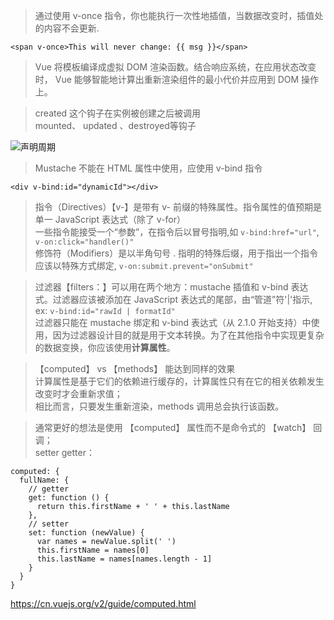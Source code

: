 > 通过使用 v-once 指令，你也能执行一次性地插值，当数据改变时，插值处的内容不会更新.

```
<span v-once>This will never change: {{ msg }}</span>
```

>  Vue 将模板编译成虚拟 DOM 渲染函数。结合响应系统，在应用状态改变时， Vue 能够智能地计算出重新渲染组件的最小代价并应用到 DOM 操作上。

> created 这个钩子在实例被创建之后被调用  
mounted、 updated 、destroyed等钩子

![声明周期](https://cn.vuejs.org/images/lifecycle.png)

> Mustache 不能在 HTML 属性中使用，应使用 v-bind 指令

```
<div v-bind:id="dynamicId"></div>
```

> 指令（Directives）【v-】是带有 v- 前缀的特殊属性。指令属性的值预期是单一 JavaScript 表达式（除了 v-for）  
一些指令能接受一个“参数”，在指令后以冒号指明,如 `v-bind:href="url"`, `v-on:click="handler()"`  
修饰符（Modifiers）是以半角句号 . 指明的特殊后缀，用于指出一个指令应该以特殊方式绑定, `v-on:submit.prevent="onSubmit"`

> 过滤器【filters：】可以用在两个地方：mustache 插值和 v-bind 表达式。过滤器应该被添加在 JavaScript 表达式的尾部，由“管道”符'|'指示, ex: `v-bind:id="rawId | formatId"`  
过滤器只能在 mustache 绑定和 v-bind 表达式（从 2.1.0 开始支持）中使用，因为过滤器设计目的就是用于文本转换。为了在其他指令中实现更复杂的数据变换，你应该使用**计算属性**。

> 【computed】 vs 【methods】 能达到同样的效果  
计算属性是基于它们的依赖进行缓存的，计算属性只有在它的相关依赖发生改变时才会重新求值；  
相比而言，只要发生重新渲染，methods 调用总会执行该函数。

> 通常更好的想法是使用 【computed】 属性而不是命令式的 【watch】 回调；  
setter getter：

```
computed: {
  fullName: {
    // getter
    get: function () {
      return this.firstName + ' ' + this.lastName
    },
    // setter
    set: function (newValue) {
      var names = newValue.split(' ')
      this.firstName = names[0]
      this.lastName = names[names.length - 1]
    }
  }
}
```

<https://cn.vuejs.org/v2/guide/computed.html>
